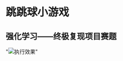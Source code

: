 # 跳跳球小游戏
## 强化学习——终极复现项目赛题

"![执行效果](https://github.com/jingsongliujing/tiaotiaoqiu/blob/master/跳跳球/1592841748835.gif)"
